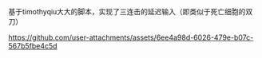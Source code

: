 基于timothyqiu大大的脚本，实现了三连击的延迟输入（即类似于死亡细胞的双刀）


https://github.com/user-attachments/assets/6ee4a98d-6026-479e-b07c-567b5fbe4c5d


